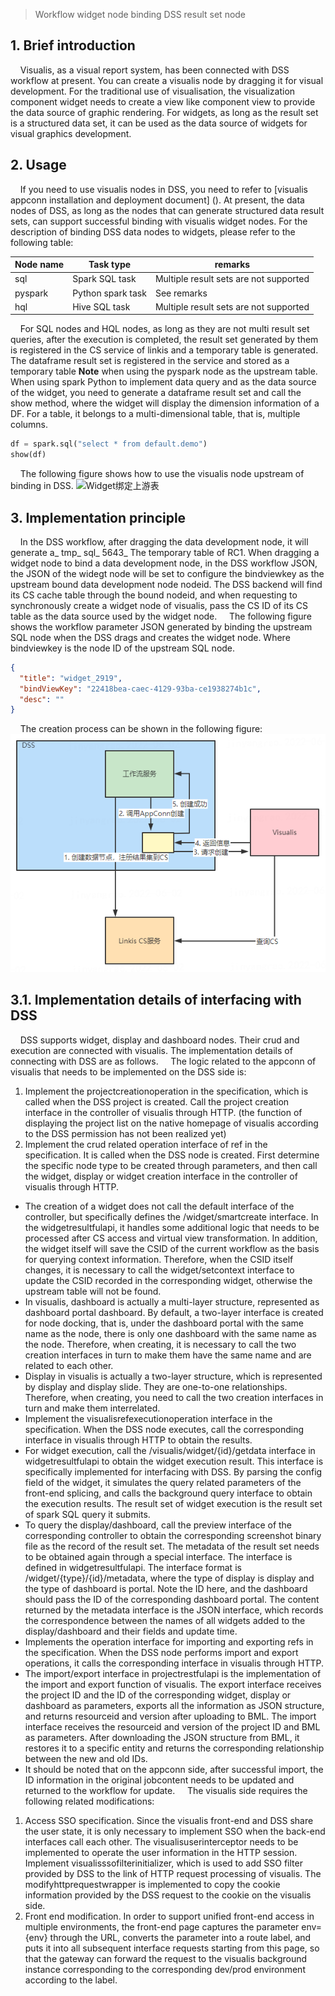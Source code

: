 > Workflow widget node binding DSS result set node

## 1. Brief introduction

&nbsp;&nbsp;&nbsp;&nbsp;Visualis, as a visual report system, has been connected with DSS workflow at present. You can create a visualis node by dragging it for visual development. For the traditional use of visualisation, the visualization component widget needs to create a view like component view to provide the data source of graphic rendering. For widgets, as long as the result set is a structured data set, it can be used as the data source of widgets for visual graphics development.

## 2. Usage
&nbsp;&nbsp;&nbsp;&nbsp;If you need to use visualis nodes in DSS, you need to refer to [visualis appconn installation and deployment document] (). At present, the data nodes of DSS, as long as the nodes that can generate structured data result sets, can support successful binding with visualis widget nodes. For the description of binding DSS data nodes to widgets, please refer to the following table:

|Node name|Task type|remarks|
|-----|-----|-----|
|sql|Spark SQL task|Multiple result sets are not supported|
|pyspark|Python spark task|See remarks|
|hql|Hive SQL task|Multiple result sets are not supported|

&nbsp;&nbsp;&nbsp;&nbsp;For SQL nodes and HQL nodes, as long as they are not multi result set queries, after the execution is completed, the result set generated by them is registered in the CS service of linkis and a temporary table is generated. The dataframe result set is registered in the service and stored as a temporary table **Note** when using the pyspark node as the upstream table. When using spark Python to implement data query and as the data source of the widget, you need to generate a dataframe result set and call the show method, where the widget will display the dimension information of a DF. For a table, it belongs to a multi-dimensional table, that is, multiple columns.
```python
df = spark.sql("select * from default.demo")
show(df)
```
&nbsp;&nbsp;&nbsp;&nbsp;The following figure shows how to use the visualis node upstream of binding in DSS.
![Widget绑定上游表](./../images/widget_databind_sql.gif)


## 3. Implementation principle
&nbsp;&nbsp;&nbsp;&nbsp;In the DSS workflow, after dragging the data development node, it will generate a_ tmp_ sql_ 5643_ The temporary table of RC1. When dragging a widget node to bind a data development node, in the DSS workflow JSON, the JSON of the widegt node will be set to configure the bindviewkey as the upstream bound data development node nodeid. The DSS backend will find its CS cache table through the bound nodeid, and when requesting to synchronously create a widget node of visualis, pass the CS ID of its CS table as the data source used by the widget node.
&nbsp;&nbsp;&nbsp;&nbsp;The following figure shows the workflow parameter JSON generated by binding the upstream SQL node when the DSS drags and creates the widget node. Where bindviewkey is the node ID of the upstream SQL node.
```json
{
  "title": "widget_2919",
  "bindViewKey": "22418bea-caec-4129-93ba-ce1938274b1c",
  "desc": ""
}
```
&nbsp;&nbsp;&nbsp;&nbsp;The creation process can be shown in the following figure:
![绑定数据节点](../images/sql_databind.png)

## 3.1. Implementation details of interfacing with DSS
&nbsp;&nbsp;&nbsp;&nbsp;DSS supports widget, display and dashboard nodes. Their crud and execution are connected with visualis. The implementation details of connecting with DSS are as follows.
&nbsp;&nbsp;&nbsp;&nbsp;The logic related to the appconn of visualis that needs to be implemented on the DSS side is:
1. Implement the projectcreationoperation in the specification, which is called when the DSS project is created. Call the project creation interface in the controller of visualis through HTTP. (the function of displaying the project list on the native homepage of visualis according to the DSS permission has not been realized yet)
2. Implement the crud related operation interface of ref in the specification. It is called when the DSS node is created. First determine the specific node type to be created through parameters, and then call the widget, display or widget creation interface in the controller of visualis through HTTP.
  * The creation of a widget does not call the default interface of the controller, but specifically defines the /widget/smartcreate interface. In the widgetresultfulapi, it handles some additional logic that needs to be processed after CS access and virtual view transformation. In addition, the widget itself will save the CSID of the current workflow as the basis for querying context information. Therefore, when the CSID itself changes, it is necessary to call the widget/setcontext interface to update the CSID recorded in the corresponding widget, otherwise the upstream table will not be found.
  * In visualis, dashboard is actually a multi-layer structure, represented as dashboard portal dashboard. By default, a two-layer interface is created for node docking, that is, under the dashboard portal with the same name as the node, there is only one dashboard with the same name as the node. Therefore, when creating, it is necessary to call the two creation interfaces in turn to make them have the same name and are related to each other.
  * Display in visualis is actually a two-layer structure, which is represented by display and display slide. They are one-to-one relationships. Therefore, when creating, you need to call the two creation interfaces in turn and make them interrelated.
  * Implement the visualisrefexecutionoperation interface in the specification. When the DSS node executes, call the corresponding interface in visualis through HTTP to obtain the results.
  * For widget execution, call the /visualis/widget/{id}/getdata interface in widgetresultfulapi to obtain the widget execution result. This interface is specifically implemented for interfacing with DSS. By parsing the config field of the widget, it simulates the query related parameters of the front-end splicing, and calls the background query interface to obtain the execution results. The result set of widget execution is the result set of spark SQL query it submits.
  * To query the display/dashboard, call the preview interface of the corresponding controller to obtain the corresponding screenshot binary file as the record of the result set. The metadata of the result set needs to be obtained again through a special interface. The interface is defined in widgetresultfulapi. The interface format is /widget/{type}/{id}/metadata, where the type of display is display and the type of dashboard is portal. Note the ID here, and the dashboard should pass the ID of the corresponding dashboard portal. The content returned by the metadata interface is the JSON interface, which records the correspondence between the names of all widgets added to the display/dashboard and their fields and update time.
  * Implements the operation interface for importing and exporting refs in the specification. When the DSS node performs import and export operations, it calls the corresponding interface in visualis through HTTP.
  * The import/export interface in projectrestfulapi is the implementation of the import and export function of visualis. The export interface receives the project ID and the ID of the corresponding widget, display or dashboard as parameters, exports all the information as JSON structure, and returns resourceid and version after uploading to BML. The import interface receives the resourceid and version of the project ID and BML as parameters. After downloading the JSON structure from BML, it restores it to a specific entity and returns the corresponding relationship between the new and old IDs.
  *	It should be noted that on the appconn side, after successful import, the ID information in the original jobcontent needs to be updated and returned to the workflow for update.
&nbsp;&nbsp;&nbsp;&nbsp;The visualis side requires the following related modifications:
1. Access SSO specification. Since the visualis front-end and DSS share the user state, it is only necessary to implement SSO when the back-end interfaces call each other. The visualisuserinterceptor needs to be implemented to operate the user information in the HTTP session. Implement visualisssofilterinitializer, which is used to add SSO filter provided by DSS to the link of HTTP request processing of visualis. The modifyhttprequestwrapper is implemented to copy the cookie information provided by the DSS request to the cookie on the visualis side.
2. Front end modification. In order to support unified front-end access in multiple environments, the front-end page captures the parameter env={env} through the URL, converts the parameter into a route label, and puts it into all subsequent interface requests starting from this page, so that the gateway can forward the request to the visualis background instance corresponding to the corresponding dev/prod environment according to the label.
